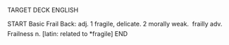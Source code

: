 TARGET DECK
ENGLISH

START
Basic
Frail
Back: adj. 1 fragile, delicate. 2 morally weak.  frailly adv. Frailness n. [latin: related to *fragile]
END

